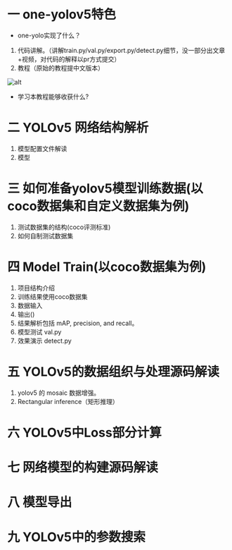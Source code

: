 
# 一 one-yolov5特色

- one-yolo实现了什么？

1. 代码讲解。（讲解train.py/val.py/export.py/detect.py细节，没一部分出文章+视频，对代码的解释以pr方式提交）
2. 教程（原始的教程提中文版本）


![alt](https://2486075003-files.gitbook.io/~/files/v0/b/gitbook-x-prod.appspot.com/o/spaces%2F-M6S9nPJhEX9FYH6clfW%2Fuploads%2FfHpPTWNdCVR9qHQDeskF%2FScreen%20Shot%202022-08-24%20at%2012.35.36%20PM.png?alt=media&token=623927fe-3099-4ccd-8aaa-890bf5c0b03b)

- 学习本教程能够收获什么?

# 二 YOLOv5 网络结构解析
1. 模型配置文件解读
2. 模型
   
# 三 如何准备yolov5模型训练数据(以coco数据集和自定义数据集为例)
1. 测试数据集的结构(coco评测标准)
2. 如何自制测试数据集

# 四 Model Train(以coco数据集为例)
1. 项目结构介绍
2. 训练结果使用coco数据集
3. 数据输入
4. 输出()
5. 结果解析包括 mAP, precision, and recall。
6. 模型测试 val.py 
7. 效果演示 detect.py 

# 五 YOLOv5的数据组织与处理源码解读
1. yolov5 的 mosaic 数据增强。
2. Rectangular inference（矩形推理）


# 六 YOLOv5中Loss部分计算

# 七 网络模型的构建源码解读

# 八 模型导出 

# 九 YOLOv5中的参数搜索
